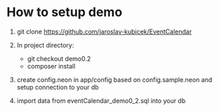 How to setup demo
========

1. git clone https://github.com/jaroslav-kubicek/EventCalendar

2. In project directory:

    - git checkout demo0.2
    - composer install

3. create config.neon in app/config based on config.sample.neon and setup connection to your db

4. import data from eventCalendar_demo0_2.sql into your db
